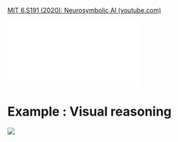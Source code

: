 [MIT 6.S191 (2020): Neurosymbolic AI (youtube.com)](https://www.youtube.com/watch?v=4PuuziOgSU4)

![](../../../../figures/Neural-symbolic%20AI.pdf)


# Example : Visual reasoning 

![](../../../../figures/Neural-symbolic%20AI-2.png)